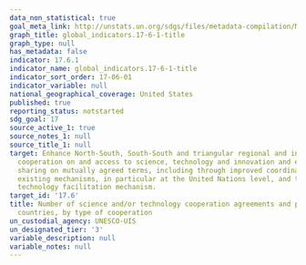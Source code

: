 ```yaml
---
data_non_statistical: true
goal_meta_link: http://unstats.un.org/sdgs/files/metadata-compilation/Metadata-Goal-17.pdf
graph_title: global_indicators.17-6-1-title
graph_type: null
has_metadata: false
indicator: 17.6.1
indicator_name: global_indicators.17-6-1-title
indicator_sort_order: 17-06-01
indicator_variable: null
national_geographical_coverage: United States
published: true
reporting_status: notstarted
sdg_goal: 17
source_active_1: true
source_notes_1: null
source_title_1: null
target: Enhance North-South, South-South and triangular regional and international
  cooperation on and access to science, technology and innovation and enhance knowledge
  sharing on mutually agreed terms, including through improved coordination among
  existing mechanisms, in particular at the United Nations level, and through a global
  technology facilitation mechanism.
target_id: '17.6'
title: Number of science and/or technology cooperation agreements and programmes between
  countries, by type of cooperation
un_custodial_agency: UNESCO-UIS
un_designated_tier: '3'
variable_description: null
variable_notes: null
---
```

